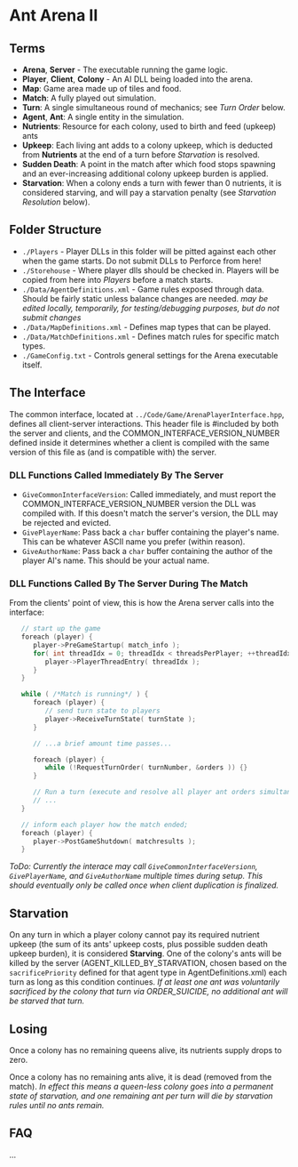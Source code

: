 Ant Arena II 
======

## Terms
- **Arena**, **Server** - The executable running the game logic. 
- **Player**, **Client**, **Colony** - An AI DLL being loaded into the arena. 
- **Map**: Game area made up of tiles and food.
- **Match**:  A fully played out simulation.
- **Turn**:  A single simultaneous round of mechanics; see *Turn Order* below. 
- **Agent**, **Ant**:  A single entity in the simulation.
- **Nutrients**:  Resource for each colony, used to birth and feed (upkeep) ants
- **Upkeep**:  Each living ant adds to a colony upkeep, which is deducted from **Nutrients** at the end of a turn before *Starvation* is resolved. 
- **Sudden Death**:  A point in the match after which food stops spawning and an ever-increasing additional colony upkeep burden is applied.
- **Starvation**: When a colony ends a turn with fewer than 0 nutrients, it is considered starving, and will pay a starvation penalty (see *Starvation Resolution* below).


## Folder Structure
- `./Players` - Player DLLs in this folder will be pitted against each other when the game starts.  Do not submit DLLs to Perforce from here!
- `./Storehouse` - Where player dlls should be checked in.  Players will be copied from here into *Players* before a match starts.
- `./Data/AgentDefinitions.xml` - Game rules exposed through data.  Should be fairly static unless balance changes are needed.  *may be edited locally, temporarily, for testing/debugging purposes, but do not submit changes*
- `./Data/MapDefinitions.xml` - Defines map types that can be played.
- `./Data/MatchDefinitions.xml` - Defines match rules for specific match types.
- `./GameConfig.txt` - Controls general settings for the Arena executable itself.


## The Interface
The common interface, located at `../Code/Game/ArenaPlayerInterface.hpp`, defines all client-server interactions.  This header file is #included by both the server and clients, and the COMMON_INTERFACE_VERSION_NUMBER defined inside it determines whether a client is compiled with the same version of this file as (and is compatible with) the server.

### DLL Functions Called Immediately By The Server
- `GiveCommonInterfaceVersion`: Called immediately, and must report the COMMON_INTERFACE_VERSION_NUMBER version the DLL was compiled with.  If this doesn't match the server's version, the DLL may be rejected and evicted.
- `GivePlayerName`: Pass back a `char` buffer containing the player's name.  This can be whatever ASCII name you prefer (within reason).
- `GiveAuthorName`: Pass back a `char` buffer containing the author of the player AI's name.  This should be your actual name. 

### DLL Functions Called By The Server During The Match
From the clients' point of view, this is how the Arena server calls into the interface:

```cpp
   // start up the game
   foreach (player) {
      player->PreGameStartup( match_info );
      for( int threadIdx = 0; threadIdx < threadsPerPlayer; ++threadIdx ){
         player->PlayerThreadEntry( threadIdx ); 
      }
   } 

   while ( /*Match is running*/ ) {
      foreach (player) {
         // send turn state to players
         player->ReceiveTurnState( turnState );
      }

      // ...a brief amount time passes...

      foreach (player) {
         while (!RequestTurnOrder( turnNumber, &orders )) {}
      }

      // Run a turn (execute and resolve all player ant orders simultaneously)
      // ...
   }

   // inform each player how the match ended; 
   foreach (player) {
      player->PostGameShutdown( matchresults ); 
   }
```

*ToDo: Currently the interace may call `GiveCommonInterfaceVersionn`, `GivePlayerName`, and `GiveAuthorName` multiple times during setup.  This should eventually only be called once when client duplication is finalized.*

## Starvation
On any turn in which a player colony cannot pay its required nutrient upkeep (the sum of its ants' upkeep costs, plus possible sudden death upkeep burden), it is considered **Starving**.  One of the colony's ants will be killed by the server (AGENT_KILLED_BY_STARVATION, chosen based on the `sacrificePriority` defined for that agent type in AgentDefinitions.xml) each turn as long as this condition continues.  *If at least one ant was voluntarily sacrificed by the colony that turn via ORDER_SUICIDE, no additional ant will be starved that turn.*

## Losing
Once a colony has no remaining queens alive, its nutrients supply drops to zero. 

Once a colony has no remaining ants alive, it is dead (removed from the match).
*In effect this means a queen-less colony goes into a permanent state of starvation, and one remaining ant per turn will die by starvation rules until no ants remain.*

## FAQ
...
